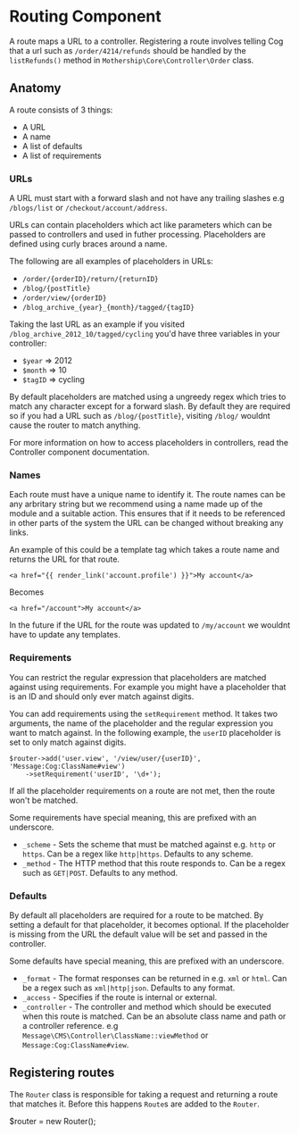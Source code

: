# Routing Component

A route maps a URL to a controller. Registering a route involves telling Cog that a url such as `/order/4214/refunds` should be handled by the `listRefunds()` method in  `Mothership\Core\Controller\Order` class.

## Anatomy

A route consists of 3 things:

- A URL
- A name
- A list of defaults
- A list of requirements

### URLs

A URL must start with a forward slash and not have any trailing slashes e.g `/blogs/list` or `/checkout/account/address`.

URLs can contain placeholders which act like parameters which can be passed to controllers and used in futher processing. Placeholders are defined using curly braces around a name.

The following are all examples of placeholders in URLs:

- `/order/{orderID}/return/{returnID}`
- `/blog/{postTitle}`
- `/order/view/{orderID}`
- `/blog_archive_{year}_{month}/tagged/{tagID}`

Taking the last URL as an example if you visited `/blog_archive_2012_10/tagged/cycling` you'd have three variables in your controller:

- `$year` => 2012
- `$month` => 10
- `$tagID` => cycling

By default placeholders are matched using a ungreedy regex which tries to match any character except for a forward slash. By default they are required so if you had a URL such as `/blog/{postTitle}`, visiting `/blog/` wouldnt cause the router to match anything. 

For more information on how to access placeholders in controllers, read the Controller component documentation.

### Names

Each route must have a unique name to identify it. The route names can be any arbritary string but we recommend using a name made up of the module and a suitable action. This ensures that if it needs to be referenced in other parts of the system the URL can be changed without breaking any links. 

An example of this could be a template tag which takes a route name and returns the URL for that route.

    <a href="{{ render_link('account.profile') }}">My account</a>
    
Becomes
    
    <a href="/account">My account</a>
    
In the future if the URL for the route was updated to `/my/account` we wouldnt have to update any templates.

### Requirements 

You can restrict the regular expression that placeholders are matched against using requirements. For example you might have a placeholder that is an ID and should only ever match against digits.

You can add requirements using the `setRequirement` method. It takes two arguments, the name of the placeholder and the regular expression you want to match against. In the following example, the `userID` placeholder is set to only match against digits.

	$router->add('user.view', '/view/user/{userID}', 'Message:Cog:ClassName#view')
		->setRequirement('userID', '\d+');
		
If all the placeholder requirements on a route are not met, then the route won't be matched. 

Some requirements have special meaning, this are prefixed with an underscore.

- `_scheme` - Sets the scheme that must be matched against e.g. `http` or `https`. Can be a regex like `http|https`. Defaults to any scheme.
- `_method` - The HTTP method that this route responds to. Can be a regex such as `GET|POST`. Defaults to any method.

### Defaults

By default all placeholders are required for a route to be matched. By setting a default for that placeholder, it becomes optional. If the placeholder is missing from the URL the default value will be set and passed in the controller.

Some defaults have special meaning, this are prefixed with an underscore.

- `_format` - The format responses can be returned in e.g. `xml` or `html`. Can be a regex such as `xml|http|json`. Defaults to any format.
- `_access` - Specifies if the route is internal or external.
- `_controller` - The controller and method which should be executed when this route is matched. Can be an absolute class name and path or a controller reference. e.g `Message\CMS\Controller\ClassName::viewMethod` or `Message:Cog:ClassName#view`.


## Registering routes

The `Router` class is responsible for taking a request and returning a route that matches it. Before this happens `Route`s are added to the `Router`.

$router = new Router();




